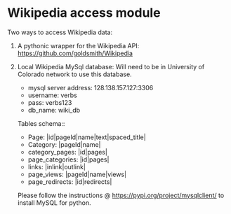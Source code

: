 # Wikipedia access module

Two ways to access Wikipedia data:

1. A pythonic wrapper for the Wikipedia API: https://github.com/goldsmith/Wikipedia
2. Local Wikipedia MySql database: Will need to be in University of Colorado network to use this database. 
   - mysql server address: 128.138.157.127:3306
   - username: verbs 
   - pass: verbs123
   - db_name: wiki_db
   
    Tables schema::
    
    - Page: |id|pageId|name|text|spaced_title|
    - Category: |pageId|name|
    - category_pages: |id|pages|
    - page_categories: |id|pages|
    - links: |inlink|outlink|
    - page_views: |pageId|name|views|
    - page_redirects: |id|redirects|
    
    Please follow the instructions @ https://pypi.org/project/mysqlclient/ to install MySQL for python.